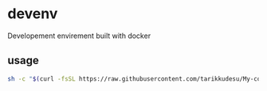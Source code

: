 # devenv
Developement envirement built with docker

## usage

```bash
sh -c "$(curl -fsSL https://raw.githubusercontent.com/tarikkudesu/My-configs/refs/heads/main/web_dev_env.sh)"
```
